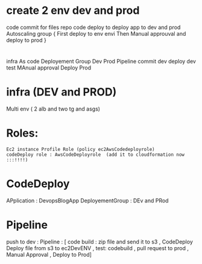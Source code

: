 # create 2 env dev and prod

code commit for files repo
code deploy to deploy app to dev and prod Autoscaling group {
    First deploy to env envi
    Then
    Manual approuval
    and 
    deploy to prod
}

#


infra As code 
Deployement Group Dev Prod
Pipeline commit dev deploy dev test MAnual approval Deploy Prod


# infra  (DEV and PROD)
Multi env ( 2 alb and two tg and asgs)

# Roles: 
    Ec2 instance Profile Role (policy ec2AwsCodedeployrole)
    codeDeploy role : AwsCodeDeployrole  (add it to cloudformation now :::!!!!)


# CodeDeploy

 APplication : DevopsBlogApp
 DeployementGroup : DEv and PRod

# Pipeline

push to dev :
   Pipeline  : [ code build : zip file and send it to s3 ,  CodeDeploy Deploy file from s3 to ec2DevENV , test: codebuild ,  pull request to prod , Manual Approval , Deploy to Prod]
   